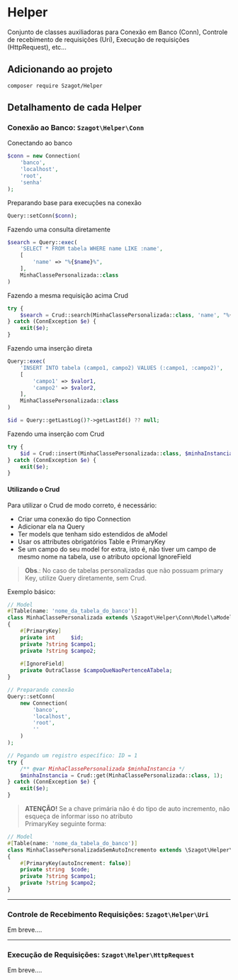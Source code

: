 # Helper

Conjunto de classes auxiliadoras para Conexão em Banco (Conn), Controle de recebimento de requisições (Uri), Execução de
requisições (HttpRequest), etc...

## Adicionando ao projeto

```shell
composer require Szagot/Helper
```

## Detalhamento de cada Helper

### Conexão ao Banco: `Szagot\Helper\Conn`

Conectando ao banco

```php
$conn = new Connection(
    'banco',
    'localhost',
    'root',
    'senha'
);
```

Preparando base para execuções na conexão

```php
Query::setConn($conn);
```

Fazendo uma consulta diretamente

```php
$search = Query::exec(
    'SELECT * FROM tabela WHERE name LIKE :name',
    [
        'name' => "%{$name}%",
    ],
    MinhaClassePersonalizada::class
)
```

Fazendo a mesma requisição acima Crud

```php
try {
    $search = Crud::search(MinhaClassePersonalizada::class, 'name', "%{$name}%");
} catch (ConnException $e) {
    exit($e);
}
```

Fazendo uma inserção direta

```php
Query::exec(
    'INSERT INTO tabela (campo1, campo2) VALUES (:campo1, :campo2)',
    [
        'campo1' => $valor1,
        'campo2' => $valor2,
    ],
    MinhaClassePersonalizada::class
)

$id = Query::getLastLog()?->getLastId() ?? null;
```

Fazendo uma inserção com Crud

```php
try {
    $id = Crud::insert(MinhaClassePersonalizada::class, $minhaInstancia);
} catch (ConnException $e) {
    exit($e);
}
```

#### Utilizando o Crud

Para utilizar o Crud de modo correto, é necessário:

* Criar uma conexão do tipo Connection
* Adicionar ela na Query
* Ter models que tenham sido estendidos de aModel
* Usar os attributes obrigatórios Table e PrimaryKey
* Se um campo do seu model for extra, isto é, não tiver um campo de mesmo nome na tabela, use o atributo opcional
  IgnoreField

> **Obs**.: No caso de tabelas personalizadas que não possuam primary Key, utilize Query diretamente, sem Crud.

Exemplo básico:

```php
// Model
#[Table(name: 'nome_da_tabela_do_banco')]
class MinhaClassePersonalizada extends \Szagot\Helper\Conn\Model\aModel
{
    #[PrimaryKey]
    private int     $id;
    private ?string $campo1;
    private ?string $campo2;
    
    #[IgnoreField]
    private OutraClasse $campoQueNaoPertenceATabela;
}

// Preparando conexão
Query::setConn(
    new Connection(
        'banco',
        'localhost',
        'root',
        ''
    )
);

// Pegando um registro específico: ID = 1
try {
    /** @var MinhaClassePersonalizada $minhaInstancia */
    $minhaInstancia = Crud::get(MinhaClassePersonalizada::class, 1);
} catch (ConnException $e) {
    exit($e);
}
```

> **ATENÇÃO!** Se a chave primária não é do tipo de auto incremento, não esqueça de informar isso no atributo  
> PrimaryKey seguinte forma:

```php
// Model
#[Table(name: 'nome_da_tabela_do_banco')]
class MinhaClassePersonalizadaSemAutoIncremento extends \Szagot\Helper\Conn\Model\aModel
{
    #[PrimaryKey(autoIncrement: false)]
    private string  $code;
    private ?string $campo1;
    private ?string $campo2;
}
```

---

### Controle de Recebimento Requisições: `Szagot\Helper\Uri`

Em breve....

---

### Execução de Requisições: `Szagot\Helper\HttpRequest`

Em breve....